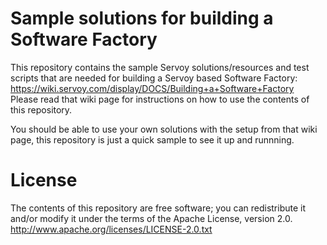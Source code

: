 # Sample solutions for building a Software Factory

This repository contains the sample Servoy solutions/resources and test scripts that are needed for building a Servoy based Software Factory:  
https://wiki.servoy.com/display/DOCS/Building+a+Software+Factory  
Please read that wiki page for instructions on how to use the contents of this repository.

You should be able to use your own solutions with the setup from that wiki page, this repository is just a quick sample to see it up and runnning.

# License

The contents of this repository are free software; you can redistribute it and/or modify it under the terms of the Apache License, version 2.0.  
http://www.apache.org/licenses/LICENSE-2.0.txt
